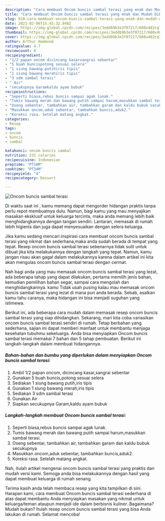```yaml
---
description: "Cara membuat Oncom buncis sambal terasi yang enak dan Mudah Dibuat"
title: "Cara membuat Oncom buncis sambal terasi yang enak dan Mudah Dibuat"
slug: 818-cara-membuat-oncom-buncis-sambal-terasi-yang-enak-dan-mudah-dibuat
date: 2021-02-06T15:43:32.848Z
image: https://img-global.cpcdn.com/recipes/3eddb9b3e3f07217/680x482cq70/oncom-buncis-sambal-terasi-foto-resep-utama.jpg
thumbnail: https://img-global.cpcdn.com/recipes/3eddb9b3e3f07217/680x482cq70/oncom-buncis-sambal-terasi-foto-resep-utama.jpg
cover: https://img-global.cpcdn.com/recipes/3eddb9b3e3f07217/680x482cq70/oncom-buncis-sambal-terasi-foto-resep-utama.jpg
author: Arthur Hammond
ratingvalue: 4.7
reviewcount: 8
recipeingredient:
- "1/2 papan oncom dicincang kasarsangrai sebentar"
- "5 buah buncispotong sesuai selera"
- "1 siung bawang putihiris tipis"
- "1 siung bawang merahiris tipis"
- "3 sdm sambal terasi"
- " Air"
- "secukupnya Garamkaldu ayam bubuk"
recipeinstructions:
- "Seperti biasa,rebus buncis sampai agak lunak."
- "Tumis bawang merah dan bawang putih sampai harum,masukkan sambal terasi."
- "Oseng sebentar, tambahkan air, tambahkan garam dan kaldu bubuk secukupnya"
- "Masukkan oncom,aduk sebentar, tambahkan buncis,aduk2."
- "Koreksi rasa. Setelah matang angkat."
categories:
- Resep
tags:
- oncom
- buncis
- sambal

katakunci: oncom buncis sambal 
nutrition: 231 calories
recipecuisine: Indonesian
preptime: "PT18M"
cooktime: "PT34M"
recipeyield: "4"
recipecategory: Dessert

---
```



![Oncom buncis sambal terasi](https://img-global.cpcdn.com/recipes/3eddb9b3e3f07217/680x482cq70/oncom-buncis-sambal-terasi-foto-resep-utama.jpg)

Di waktu  saat ini , kamu memang dapat mengorder hidangan praktis tanpa perlu repot membuatnya dulu. Namun, bagi kamu yang mau menyajikan masakan eksklusif untuk keluarga tercinta, maka anda memang lebih baik menghidangkannya dengan tangan sendiri. Lantaran, memasak di rumah lebih higienis dan juga dapat menyesuaikan dengan selera keluarga.

Jika kamu sedang mencari inspirasi cara membuat oncom buncis sambal terasi yang nikmat dan sederhana,maka anda sudah berada di tempat yang tepat. Resep oncom buncis sambal terasi  sebenarnya tidak sulit untuk dibuat jika kita melakukannya dengan langkah yang tepat. Namun, kamu jangan risau akan gagal dalam melakukannya 
karena dalam artikel ini kita akan mengulas oncom buncis sambal terasi dengan cermat.  



Nah bagi anda yang mau memasak oncom buncis sambal terasi yang lezat, ada beberapa tahap yang dapat dilakukan, pertama memilih jenis bahan, kemudian pemilihan bahan segar, sampai cara mengolah dan menghidangkannya. kamu Tidak usah pusing kalau mau memasak oncom buncis sambal terasi yang lezat di mana pun anda berada. Sebab, asalkan kamu  tahu caranya, maka hidangan ini bisa menjadi suguhan yang istimewa.

Berikut ini, ada beberapa cara mudah dalam memasak resep oncom buncis sambal terasi yang siap dihidangkan. Sekarang, mari kita coba variasikan oncom buncis sambal terasi sendiri di rumah. Tetap berbahan yang sederhana, sajian ini dapat memberi manfaat untuk membantu menjaga kesehatan tubuhmu sekeluarga. Anda bisa menyiapkan Oncom buncis sambal terasi memakai 7 bahan dan 5 tahap pembuatan. Berikut ini langkah-langkah dalam membuat hidangannya.

<!--inarticleads1-->

##### Bahan-bahan dan bumbu yang diperlukan dalam menyiapkan Oncom buncis sambal terasi:

1. Ambil 1/2 papan oncom, dicincang kasar,sangrai sebentar
1. Gunakan 5 buah buncis,potong sesuai selera
1. Sediakan 1 siung bawang putih,iris tipis
1. Gunakan 1 siung bawang merah,iris tipis
1. Sediakan 3 sdm sambal terasi
1. Gunakan  Air
1. Siapkan secukupnya Garam,kaldu ayam bubuk




<!--inarticleads2-->

##### Langkah-langkah membuat Oncom buncis sambal terasi:

1. Seperti biasa,rebus buncis sampai agak lunak.
1. Tumis bawang merah dan bawang putih sampai harum,masukkan sambal terasi.
1. Oseng sebentar, tambahkan air, tambahkan garam dan kaldu bubuk secukupnya
1. Masukkan oncom,aduk sebentar, tambahkan buncis,aduk2.
1. Koreksi rasa. Setelah matang angkat.




Nah, itulah artikel mengenai  oncom buncis sambal terasi  yang praktis dan mudah versi kami. Semoga anda bisa melakukannya dengan hasil yang dapat membuat keluarga di rumah senang. 

Terima kasih anda telah membaca resep yang kita tampilkan di sini. Harapan kami, cara membuat  Oncom buncis sambal terasi sederhana di atas dapat membantu Anda menyiapkan masakan yang nikmat untuk keluarga/teman ataupun menjadi ide dalam berbisnis kuliner. Bagaimana? Mudah bukan? Itulah resep oncom buncis sambal terasi yang bisa Anda lakukan di rumah. Selamat mencoba!


